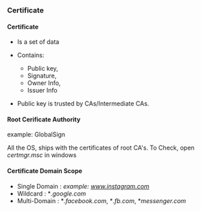 ### Certificate

#### Certificate
- Is a set of data
- Contains:
   - Public key,
   - Signature,
   - Owner Info,
   - Issuer Info

- Public key is trusted by CAs/Intermediate CAs.



#### Root Cerificate Authority

example: GlobalSign

All the OS, ships with the certificates of root CA's.
 To Check, open *certmgr.msc* in windows


#### Certificate Domain Scope

- Single Domain : *example: www.instagram.com*
- Wildcard : **.google.com*
- Multi-Domain : **.facebook.com*, **.fb.com*, **messenger.com*
